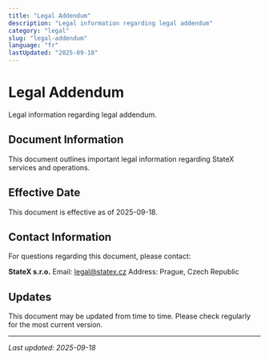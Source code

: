 ```yaml
---
title: "Legal Addendum"
description: "Legal information regarding legal addendum"
category: "legal"
slug: "legal-addendum"
language: "fr"
lastUpdated: "2025-09-18"
---
```


# Legal Addendum

Legal information regarding legal addendum.

## Document Information

This document outlines important legal information regarding StateX services and operations.

## Effective Date

This document is effective as of 2025-09-18.

## Contact Information

For questions regarding this document, please contact:

**StateX s.r.o.**
Email: legal@statex.cz
Address: Prague, Czech Republic

## Updates

This document may be updated from time to time. Please check regularly for the most current version.

---

*Last updated: 2025-09-18*